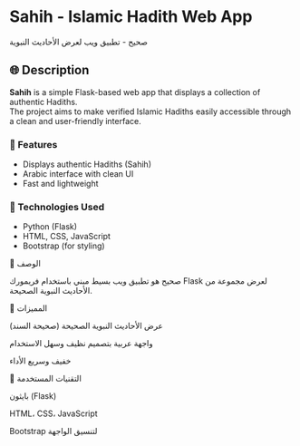 # Sahih - Islamic Hadith Web App  
صحيح - تطبيق ويب لعرض الأحاديث النبوية

## 🌐 Description

**Sahih** is a simple Flask-based web app that displays a collection of authentic Hadiths.  
The project aims to make verified Islamic Hadiths easily accessible through a clean and user-friendly interface.

### 🚀 Features
- Displays authentic Hadiths (Sahih)
- Arabic interface with clean UI
- Fast and lightweight

### 🔧 Technologies Used
- Python (Flask)
- HTML, CSS, JavaScript
- Bootstrap (for styling)


📘 الوصف

صحيح هو تطبيق ويب بسيط مبني باستخدام فريمورك Flask لعرض مجموعة من الأحاديث النبوية الصحيحة.

🚀 المميزات

عرض الأحاديث النبوية الصحيحة (صحيحة السند)

واجهة عربية بتصميم نظيف وسهل الاستخدام

خفيف وسريع الأداء

🔧 التقنيات المستخدمة

بايثون (Flask)

HTML، CSS، JavaScript

Bootstrap لتنسيق الواجهة
